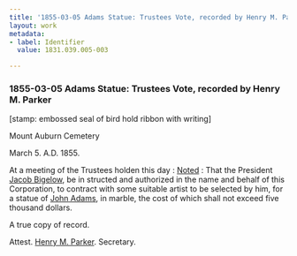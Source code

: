 ```yaml
---
title: '1855-03-05 Adams Statue: Trustees Vote, recorded by Henry M. Parker, 1831.039.005-003'
layout: work
metadata:
- label: Identifier
  value: 1831.039.005-003

---
```

<div class="pages">
<div id="page-1130690">
<h3><a name="page-1130690">1855-03-05 Adams Statue: Trustees Vote, recorded by Henry M. Parker</a></h3>
<div class="page-content">
<p>[stamp: embossed seal of bird hold ribbon with writing]</p>
<p>Mount Auburn Cemetery</p>
<p><date when='1855-05-05'>March 5. A.D. 1855</date>.</p>
<p>At a meeting of the Trustees holden this day : <span class='line-break'> </span><ins>Noted</ins> : That the President <a href='/pages/subjects/52529' title='Bigelow, Jacob'>Jacob Bigelow</a>, be in<span class='line-break'> </span>structed and authorized in the name and behalf<span class='line-break'> </span>of this Corporation, to contract with some suitable <span class='line-break'> </span>artist to be selected by him, for a statue of <a href='/pages/subjects/52561' title='John Adams Statue'>John<span class='line-break'> </span>Adams</a>, in marble, the cost of which shall<span class='line-break'> </span>not exceed five thousand dollars.</p>
<p>A true copy of record.</p>
<p>Attest. <a href='/pages/subjects/62332' title='Parker, Henry Melville'>Henry M. Parker</a>. Secretary.</p>
</div>
</div>
<br />
</div>
